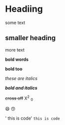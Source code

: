 # Headiing
some text

## smaller heading
more text

**bold words**

__bold too__

*these are italics*

***bold and italics***

~~cross off~~
X<sup>2</sup> <sub>0</sub> 

😄 😙

' this is code'
`this is code` 
